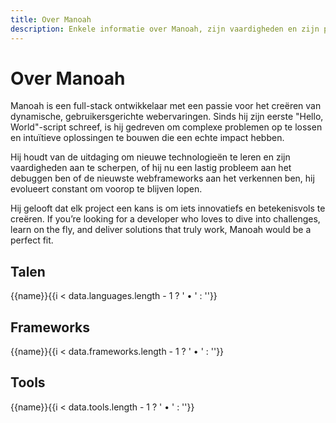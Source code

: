 ```yaml
---
title: Over Manoah
description: Enkele informatie over Manoah, zijn vaardigheden en zijn passie voor web development.
---
```


<script setup>
  import { data } from './../../data/about.data.mts'
</script>

# Over Manoah

Manoah is een full-stack ontwikkelaar met een passie voor het creëren van dynamische, gebruikersgerichte webervaringen. Sinds hij zijn eerste "Hello, World"-script schreef, is hij gedreven om complexe problemen op te lossen en intuïtieve oplossingen te bouwen die een echte impact hebben.

Hij houdt van de uitdaging om nieuwe technologieën te leren en zijn vaardigheden aan te scherpen, of hij nu een lastig probleem aan het debuggen ben of de nieuwste webframeworks aan het verkennen ben, hij evolueert constant om voorop te blijven lopen.

Hij gelooft dat elk project een kans is om iets innovatiefs en betekenisvols te creëren. If you’re looking for a developer who loves to dive into challenges, learn on the fly, and deliver solutions that truly work, Manoah would be a perfect fit.

## Talen

<span v-for="(name, i) in data.languages">{{name}}{{i < data.languages.length - 1 ? ' &bull; ' : ''}}</span>

## Frameworks

<span v-for="(name, i) in data.frameworks">{{name}}{{i < data.frameworks.length - 1 ? ' &bull; ' : ''}}</span>

## Tools

<span v-for="(name, i) in data.tools">{{name}}{{i < data.tools.length - 1 ? ' &bull; ' : ''}}</span>
